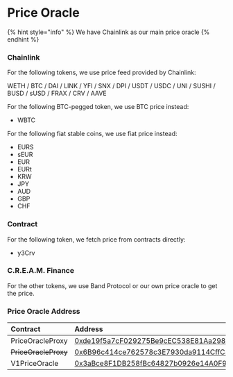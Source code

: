 # Price Oracle

{% hint style="info" %}
We have Chainlink as our main price oracle
{% endhint %}

### Chainlink

For the following tokens, we use price feed provided by Chainlink:

WETH / BTC / DAI / LINK / YFI / SNX / DPI / USDT / USDC / UNI / SUSHI / BUSD / sUSD / FRAX / CRV / AAVE

For the following BTC-pegged token, we use BTC price instead:

* WBTC

For the following fiat stable coins, we use fiat price instead:

* EURS
* sEUR
* EUR
* EURt
* KRW
* JPY
* AUD
* GBP
* CHF

### Contract

For the following token, we fetch price from contracts directly:

* y3Crv

### C.R.E.A.M. Finance

For the other tokens, we use Band Protocol or our own price oracle to get the price.

### Price Oracle Address

| Contract | Address |
| :--- | :--- |
| PriceOracleProxy | [0xde19f5a7cF029275Be9cEC538E81Aa298E297266](https://etherscan.io/address/0xde19f5a7cF029275Be9cEC538E81Aa298E297266) |
| ~~PriceOracleProxy~~ | [0x6B96c414ce762578c3E7930da9114CffC88704Cb](https://etherscan.io/address/0x6b96c414ce762578c3e7930da9114cffc88704cb) |
| V1PriceOracle | [0x3aBce8F1DB258fBc64827b0926e14A0F90525CF7](https://etherscan.io/address/0x3abce8f1db258fbc64827b0926e14a0f90525cf7) |

